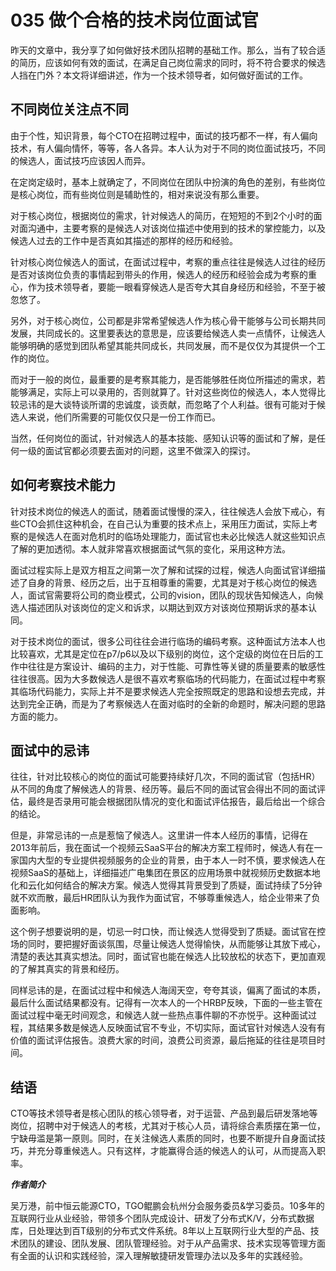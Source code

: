 # 035 做个合格的技术岗位面试官

昨天的文章中，我分享了如何做好技术团队招聘的基础工作。那么，当有了较合适的简历，应该如何有效的面试，在满足自己岗位需求的同时，将不符合要求的候选人挡在门外？本文将详细讲述，作为一个技术领导者，如何做好面试的工作。

## 不同岗位关注点不同

由于个性，知识背景，每个CTO在招聘过程中，面试的技巧都不一样，有人偏向技术，有人偏向情怀，等等，各人各异。本人认为对于不同的岗位面试技巧，不同的候选人，面试技巧应该因人而异。

在定岗定级时，基本上就确定了，不同岗位在团队中扮演的角色的差别，有些岗位是核心岗位，而有些岗位则是辅助性的，相对来说没有那么重要。

对于核心岗位，根据岗位的需求，针对候选人的简历，在短短的不到2个小时的面对面沟通中，主要考察的是候选人对该岗位描述中使用到的技术的掌控能力，以及候选人过去的工作中是否真如其描述的那样的经历和经验。

针对核心岗位候选人的面试，在面试过程中，考察的重点往往是候选人过往的经历是否对该岗位负责的事情起到带头的作用，候选人的经历和经验会成为考察的重心，作为技术领导者，要能一眼看穿候选人是否夸大其自身经历和经验，不至于被忽悠了。

另外，对于核心岗位，公司都是非常希望候选人作为核心骨干能够与公司长期共同发展，共同成长的。这里要表达的意思是，应该要给候选人卖一点情怀，让候选人能够明确的感觉到团队希望其能共同成长，共同发展，而不是仅仅为其提供一个工作的岗位。

而对于一般的岗位，最重要的是考察其能力，是否能够胜任岗位所描述的需求，若能够满足，实际上可以录用的，否则就算了。针对这些岗位的候选人，本人觉得比较忌讳的是大谈特谈所谓的忠诚度，谈贡献，而忽略了个人利益。很有可能对于候选人来说，他们所需要的可能仅仅只是一份工作而已。

当然，任何岗位的面试，针对候选人的基本技能、感知认识等的面试和了解，是任何一级的面试官都必须要去面对的问题，这里不做深入的探讨。

## 如何考察技术能力

针对技术岗位的候选人的面试，随着面试慢慢的深入，往往候选人会放下戒心，有些CTO会抓住这种机会，在自己认为重要的技术点上，采用压力面试，实际上考察的是候选人在面对危机时的临场处理能力，面试官也未必比候选人就这些知识点了解的更加透彻。本人就非常喜欢根据面试气氛的变化，采用这种方法。

面试过程实际上是双方相互之间第一次了解和试探的过程，候选人向面试官详细描述了自身的背景、经历之后，出于互相尊重的需要，尤其是对于核心岗位的候选人，面试官需要将公司的商业模式，公司的vision，团队的现状告知候选人，向候选人描述团队对该岗位的定义和诉求，以期达到双方对该岗位预期诉求的基本认同。

对于技术岗位的面试，很多公司往往会进行临场的编码考察。这种面试方法本人也比较喜欢，尤其是定位在p7/p6以及以下级别的岗位，这个定级的岗位在日后的工作中往往是方案设计、编码的主力，对于性能、可靠性等关键的质量要素的敏感性往往很高。因为大多数候选人是很不喜欢考察临场的代码能力，在面试过程中考察其临场代码能力，实际上并不是要求候选人完全按照既定的思路和设想去完成，并达到完全正确，而是为了考察候选人在面对临时的全新的命题时，解决问题的思路方面的能力。

## 面试中的忌讳

往往，针对比较核心的岗位的面试可能要持续好几次，不同的面试官（包括HR）从不同的角度了解候选人的背景、经历等。最后不同的面试官会得出不同的面试评估，最终是否录用可能会根据团队情况的变化和面试评估报告，最后给出一个综合的结论。

但是，非常忌讳的一点是惹恼了候选人。这里讲一件本人经历的事情，记得在2013年前后，我在面试一个视频云SaaS平台的解决方案工程师时，候选人有在一家国内大型的专业提供视频服务的企业的背景，由于本人一时不慎，要求候选人在视频SaaS的基础上，详细描述广电集团在景区的应用场景中就视频历史数据本地化和云化如何结合的解决方案。候选人觉得其背景受到了质疑，面试持续了5分钟就不欢而散，最后HR团队认为我作为面试官，不够尊重候选人，给企业带来了负面影响。

这个例子想要说明的是，切忌一时口快，而让候选人觉得受到了质疑。面试官在控场的同时，要把握好面谈氛围，尽量让候选人觉得愉快，从而能够让其放下戒心，清楚的表达其真实想法。同时，面试官也能在候选人比较放松的状态下，更加直观的了解其真实的背景和经历。

同样忌讳的是，在面试过程中和候选人海阔天空，夸夸其谈，偏离了面试的本质，最后什么面试结果都没有。记得有一次本人的一个HRBP反映，下面的一些主管在面试过程中毫无时间观念，和候选人就一些热点事件聊的不亦悦乎。这种面试过程，其结果多数是候选人反映面试官不专业，不切实际，面试官针对候选人没有有价值的面试评估报告。浪费大家的时间，浪费公司资源，最后拖延的往往是项目时间。

## 结语

CTO等技术领导者是核心团队的核心领导者，对于运营、产品到最后研发落地等岗位，招聘中对于候选人的考核，尤其对于核心人员，请将综合素质摆在第一位，宁缺毋滥是第一原则。同时，在关注候选人素质的同时，也要不断提升自身面试技巧，并充分尊重候选人。只有这样，才能赢得合适的候选人的认可，从而提高入职率。

***作者简介***

吴万港，前中恒云能源CTO，TGO鲲鹏会杭州分会服务委员&学习委员。10多年的互联网行业从业经验，带领多个团队完成设计、研发了分布式K/V，分布式数据库，日处理达到百T级别的分布式文件系统。8年以上互联网行业大型的产品、技术团队的建设、团队发展、团队管理经验。对于从产品需求、技术实现等管理方面有全面的认识和实践经验，深入理解敏捷研发管理办法以及多年的实践经验。
